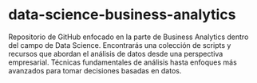 # data-science-business-analytics
Repositorio de GitHub enfocado en la parte de Business Analytics dentro del campo de Data Science. Encontrarás una colección de scripts y recursos que abordan el análisis de datos desde una perspectiva empresarial. Técnicas fundamentales de análisis hasta enfoques más avanzados para tomar decisiones basadas en datos.
